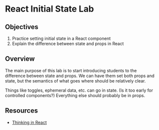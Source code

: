 # React Initial State Lab

## Objectives

1. Practice setting initial state in a React component
2. Explain the difference between state and props in React

## Overview

The main purpose of this lab is to start introducing students to the difference
between state and props. We can have them set both props and state, but the
semantics of what goes where should be relatively clear.

Things like toggles, ephemeral data, etc. can go in state. (Is it too early for
controlled components?) Everything else should probably be in props.

## Resources

- [Thinking in React](https://facebook.github.io/react/docs/thinking-in-react.html)
